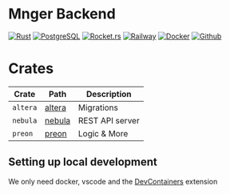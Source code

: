 # Mnger Backend
[![Rust](https://img.shields.io/badge/rust-3670A0?style=for-the-badge&logo=rust&logoColor=ffdd54)](https://www.rust-lang.org/) [![PostgreSQL](https://img.shields.io/badge/postgresql-003545?style=for-the-badge&logo=postgresql&logoColor=white)](https://www.postgresql.org/) [![Rocket.rs](https://img.shields.io/badge/Rocket.rs-092E20?style=for-the-badge&logo=Rocket.rs&logoColor=white)](https://rocket.rs/) [![Railway](https://img.shields.io/badge/railway-%23FF9900.svg?style=for-the-badge&logo=railway&logoColor=white)](https://railway.app/) [![Docker](https://img.shields.io/badge/docker-%230db7ed.svg?style=for-the-badge&logo=docker&logoColor=white)](https://www.docker.com/) [![Github](https://img.shields.io/badge/github-%230047B3.svg?style=for-the-badge&logo=github&logoColor=white)](https://github.com/)

# Crates
| Crate            | Path                                           | Description                          |
| ---------------- | ---------------------------------------------- | ------------------------------------ |
| `altera`         | [altera](altera)                               | Migrations                           |
| `nebula`         | [nebula](nebula)                               | REST API server                      |
| `preon`          | [preon](preon)                                 | Logic & More                         |

## Setting up local development
We only need docker, vscode and the [DevContainers](https://marketplace.visualstudio.com/items?itemName=ms-vscode-remote.remote-containers) extension
